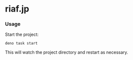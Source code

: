 # riaf.jp

### Usage

Start the project:

```
deno task start
```

This will watch the project directory and restart as necessary.
